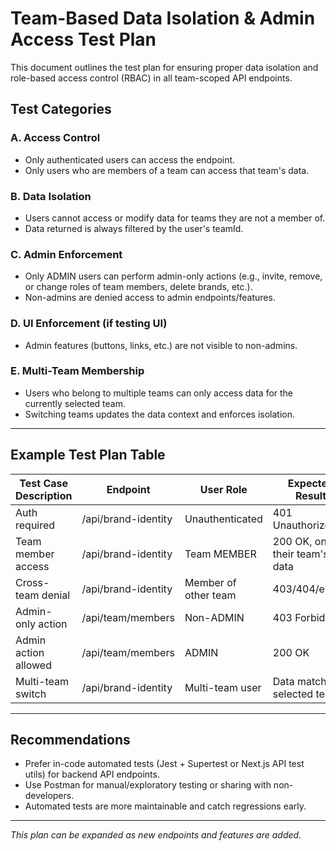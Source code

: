 # Team-Based Data Isolation & Admin Access Test Plan

This document outlines the test plan for ensuring proper data isolation and role-based access control (RBAC) in all team-scoped API endpoints.

## Test Categories

### A. Access Control
- Only authenticated users can access the endpoint.
- Only users who are members of a team can access that team's data.

### B. Data Isolation
- Users cannot access or modify data for teams they are not a member of.
- Data returned is always filtered by the user's teamId.

### C. Admin Enforcement
- Only ADMIN users can perform admin-only actions (e.g., invite, remove, or change roles of team members, delete brands, etc.).
- Non-admins are denied access to admin endpoints/features.

### D. UI Enforcement (if testing UI)
- Admin features (buttons, links, etc.) are not visible to non-admins.

### E. Multi-Team Membership
- Users who belong to multiple teams can only access data for the currently selected team.
- Switching teams updates the data context and enforces isolation.

---

## Example Test Plan Table

| Test Case Description | Endpoint | User Role | Expected Result |
|----------------------|----------|-----------|----------------|
| Auth required        | /api/brand-identity | Unauthenticated | 401 Unauthorized |
| Team member access   | /api/brand-identity | Team MEMBER     | 200 OK, only their team's data |
| Cross-team denial    | /api/brand-identity | Member of other team | 403/404/empty |
| Admin-only action    | /api/team/members   | Non-ADMIN       | 403 Forbidden |
| Admin action allowed | /api/team/members   | ADMIN           | 200 OK        |
| Multi-team switch    | /api/brand-identity | Multi-team user | Data matches selected team |

---

## Recommendations

- Prefer in-code automated tests (Jest + Supertest or Next.js API test utils) for backend API endpoints.
- Use Postman for manual/exploratory testing or sharing with non-developers.
- Automated tests are more maintainable and catch regressions early.

---

_This plan can be expanded as new endpoints and features are added._ 